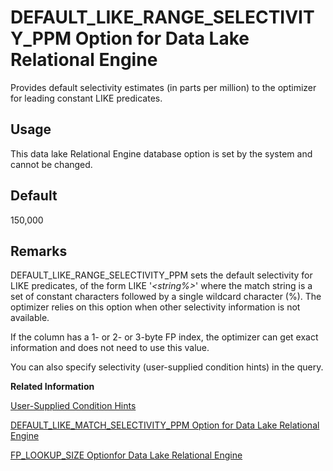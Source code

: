 <!-- loioa63494cd84f210159d72d59e38117625 -->

# DEFAULT\_LIKE\_RANGE\_SELECTIVITY\_PPM Option for Data Lake Relational Engine

Provides default selectivity estimates \(in parts per million\) to the optimizer for leading constant LIKE predicates.



<a name="loioa63494cd84f210159d72d59e38117625__section_rv2_mvs_swb"/>

## Usage

This data lake Relational Engine database option is set by the system and cannot be changed.



<a name="loioa63494cd84f210159d72d59e38117625__iq_refso_503"/>

## Default

150,000



<a name="loioa63494cd84f210159d72d59e38117625__iq_refso_505"/>

## Remarks

DEFAULT\_LIKE\_RANGE\_SELECTIVITY\_PPM sets the default selectivity for LIKE predicates, of the form LIKE '*<string%\>*' where the match string is a set of constant characters followed by a single wildcard character \(%\). The optimizer relies on this option when other selectivity information is not available.

If the column has a 1- or 2- or 3-byte FP index, the optimizer can get exact information and does not need to use this value.

You can also specify selectivity \(user-supplied condition hints\) in the query.

**Related Information**  


[User-Supplied Condition Hints](../010-sql-language-elements/user-supplied-condition-hints-a5023f4.md "The selectivity of a condition is the fraction of the table’s rows that satisfy that condition.")

[DEFAULT\_LIKE\_MATCH\_SELECTIVITY\_PPM Option for Data Lake Relational Engine](default-like-match-selectivity-ppm-option-for-data-lake-relational-engine-a634664.md "Provides default selectivity estimates (in parts per million) to the optimizer for most LIKE predicates.")

[FP\_LOOKUP\_SIZE Optionfor Data Lake Relational Engine](fp-lookup-size-optionfor-data-lake-relational-engine-a63673f.md "Specifies the number of lookup pages and cache memory allocated for Lookup FP indexes in data lake Relational Engine databases.")


